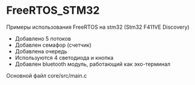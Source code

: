 # FreeRTOS_STM32
Примеры использования FreeRTOS на stm32 (Stm32 F411VE Discovery)
- Добавлено 5 потоков 
- Добавлен семафор (счетчик)
- Добавлена очередь
- Используются 4 светодиода и кнопка
- Добавлен bluetooth модуль, работающий как эхо-терминал 


Основной файл core/src/main.c 
